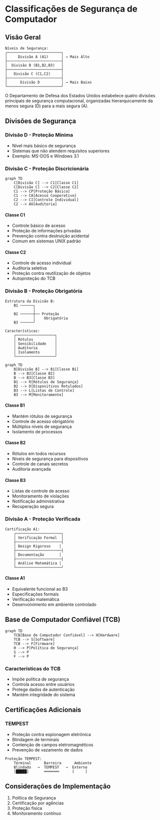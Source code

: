 # Classificações de Segurança de Computador

## Visão Geral

```ascii
Níveis de Segurança:
┌─────────────────────────┐
│     Divisão A (A1)      │ → Mais Alto
├─────────────────────────┤
│  Divisão B (B1,B2,B3)   │
├─────────────────────────┤
│   Divisão C (C1,C2)     │
├─────────────────────────┤
│      Divisão D          │ → Mais Baixo
└─────────────────────────┘
```

O Departamento de Defesa dos Estados Unidos estabelece quatro divisões principais de segurança computacional, organizadas hierarquicamente da menos segura (D) para a mais segura (A).

## Divisões de Segurança

### Divisão D - Proteção Mínima
- Nível mais básico de segurança
- Sistemas que não atendem requisitos superiores
- Exemplo: MS-DOS e Windows 3.1

### Divisão C - Proteção Discricionária

```mermaid
graph TD
    C[Divisão C] --> C1[Classe C1]
    C[Divisão C] --> C2[Classe C2]
    C1 --> CP[Proteção Básica]
    C1 --> CA[Acesso Cooperativo]
    C2 --> CI[Controle Individual]
    C2 --> AU[Auditoria]
```

#### Classe C1
- Controle básico de acesso
- Proteção de informações privadas
- Prevenção contra destruição acidental
- Comum em sistemas UNIX padrão

#### Classe C2
- Controle de acesso individual
- Auditoria seletiva
- Proteção contra reutilização de objetos
- Autoproteção do TCB

### Divisão B - Proteção Obrigatória

```ascii
Estrutura da Divisão B:
    B1 ──────┐
             │
    B2 ──────┼── Proteção
             │    Obrigatória
    B3 ──────┘

Características:
    ┌──────────────────┐
    │ Rótulos          │
    │ Sensibilidade    │
    │ Auditoria        │
    │ Isolamento       │
    └──────────────────┘
```

```mermaid
graph TD
    B[Divisão B] --> B1[Classe B1]
    B --> B2[Classe B2]
    B --> B3[Classe B3]
    B1 --> R[Rótulos de Segurança]
    B2 --> D[Dispositivos Rotulados]
    B3 --> L[Listas de Controle]
    B3 --> M[Monitoramento]
```

#### Classe B1
- Mantém rótulos de segurança
- Controle de acesso obrigatório
- Múltiplos níveis de segurança
- Isolamento de processos

#### Classe B2
- Rótulos em todos recursos
- Níveis de segurança para dispositivos
- Controle de canais secretos
- Auditoria avançada

#### Classe B3
- Listas de controle de acesso
- Monitoramento de violações
- Notificação administrativa
- Recuperação segura

### Divisão A - Proteção Verificada

```ascii
Certificação A1:
    ┌─────────────────────┐
    │ Verificação Formal  │
    ├─────────────────────┤
    │ Design Rigoroso    │
    ├─────────────────────┤
    │ Documentação       │
    ├─────────────────────┤
    │ Análise Matemática │
    └─────────────────────┘
```

#### Classe A1
- Equivalente funcional ao B3
- Especificações formais
- Verificação matemática
- Desenvolvimento em ambiente controlado

## Base de Computador Confiável (TCB)

```mermaid
graph TD
    TCB[Base de Computador Confiável] --> H[Hardware]
    TCB --> S[Software]
    TCB --> F[Firmware]
    H --> P[Política de Segurança]
    S --> P
    F --> P
```

### Características do TCB
- Impõe política de segurança
- Controla acesso entre usuários
- Protege dados de autenticação
- Mantém integridade do sistema

## Certificações Adicionais

### TEMPEST
- Proteção contra espionagem eletrônica
- Blindagem de terminais
- Contenção de campos eletromagnéticos
- Prevenção de vazamento de dados

```ascii
Proteção TEMPEST:
    Terminal      Barreira      Ambiente
    Blindado   →  TEMPEST   →  Externo
    [█████]       ═══════      [     ]
```

## Considerações de Implementação

1. Política de Segurança
2. Certificação por agências
3. Proteção física
4. Monitoramento contínuo